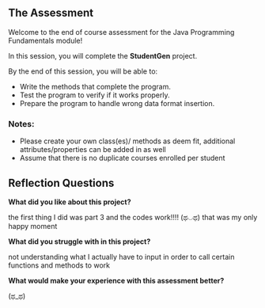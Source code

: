 ## The Assessment
Welcome to the end of course assessment for the Java Programming Fundamentals module!
 
In this session, you will complete the **StudentGen** project.
 
By the end of this session, you will be able to:
- Write the methods that complete the program.
- Test the program to verify if it works properly.
- Prepare the program to handle wrong data format insertion.
 
### Notes:
- Please create your own class(es)/ methods as deem fit, additional attributes/properties can be added in as well
- Assume that there is no duplicate courses enrolled per student

## Reflection Questions
**What did you like about this project?**

the first thing I did was part 3 and the codes work!!!! (ಥ◡ಥ)
that was my only happy moment

**What did you struggle with in this project?**

not understanding what I actually have to input in order to call certain functions and methods to work

**What would make your experience with this assessment better?**

(ಥ_ಥ)
